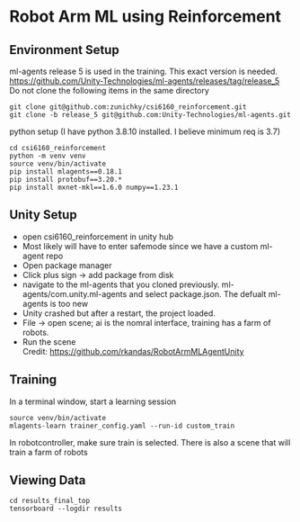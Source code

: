 # Robot Arm ML using Reinforcement 

## Environment Setup
ml-agents release 5 is used in the training. This exact version is needed. https://github.com/Unity-Technologies/ml-agents/releases/tag/release_5  
Do not clone the following items in the same directory
```
git clone git@github.com:zunichky/csi6160_reinforcement.git
git clone -b release_5 git@github.com:Unity-Technologies/ml-agents.git
```
python setup (I have python 3.8.10 installed. I believe minimum req is 3.7)
```
cd csi6160_reinforcement
python -m venv venv
source venv/bin/activate
pip install mlagents==0.18.1
pip install protobuf==3.20.*
pip install mxnet-mkl==1.6.0 numpy==1.23.1
```
## Unity Setup
- open csi6160_reinforcement in unity hub
- Most likely will have to enter safemode since we have a custom ml-agent repo
- Open package manager
- Click plus sign -> add package from disk
- navigate to the ml-agents that you cloned previously. ml-agents/com.unity.ml-agents and select package.json. The defualt ml-agents is too new 
- Unity crashed but after a restart, the project loaded. 
- File -> open scene; ai is the nomral interface, training has a farm of robots.
- Run the scene
<br> Credit: https://github.com/rkandas/RobotArmMLAgentUnity

## Training  
In a terminal window, start a learning session  
```
source venv/bin/activate
mlagents-learn trainer_config.yaml --run-id custom_train
```
In robotcontroller, make sure train is selected. There is also a scene that will train a farm of robots

## Viewing Data
```
cd results_final_top
tensorboard --logdir results
```
